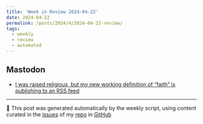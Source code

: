```yaml
---
title: 'Week in Review 2024-04-22'
date: 2024-04-22
permalink: /posts/2024/4/2024-04-22-review/
tags:
  - weekly
  - review
  - automated
---
```

## Mastodon
-  [I was raised religious, but my new working definition of “faith” is publishing to an RSS feed](https://recsys.social/@brohrer/112277137310214139)

***
🤖 This post was generated automatically by the weekly script, using content curated in the [issues](https://github.com/nateraluis/nateraluis.github.io/issues) of my [repo](https://github.com/nateraluis/nateraluis.github.io/) in [GitHub](https://github.com/nateraluis)
